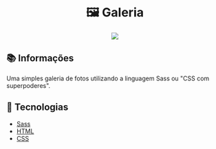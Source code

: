 <h1 align="center">🖼 Galeria</h1>
<p align="center">
  <img src="/assets/img/galleryG.gif">
</p>

## :books: Informações
Uma simples galeria de fotos utilizando a linguagem Sass ou "CSS com superpoderes".

## :pushpin: Tecnologias
<ul>
  <li><a href="https://sass-lang.com/documentation/">Sass</a></li>
  <li><a href="https://developer.mozilla.org/pt-BR/docs/Web/HTML">HTML</a></li>
  <li><a href="https://developer.mozilla.org/pt-BR/docs/Web/CSS">CSS</a></li>
</ul>

